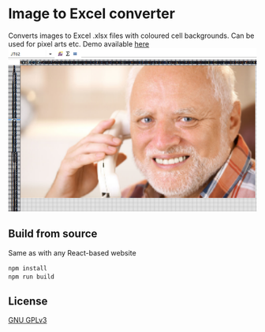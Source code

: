 # Image to Excel converter
Converts images to Excel .xlsx files with coloured cell backgrounds. Can be used for pixel arts etc. 
Demo available [here](http://iruszpel.github.io/image_to_excel_converter)
![main page](converted.png)

 
## Build from source

Same as with any React-based website
```bash
npm install
npm run build
```

## License
[GNU GPLv3](https://choosealicense.com/licenses/gpl-3.0/)